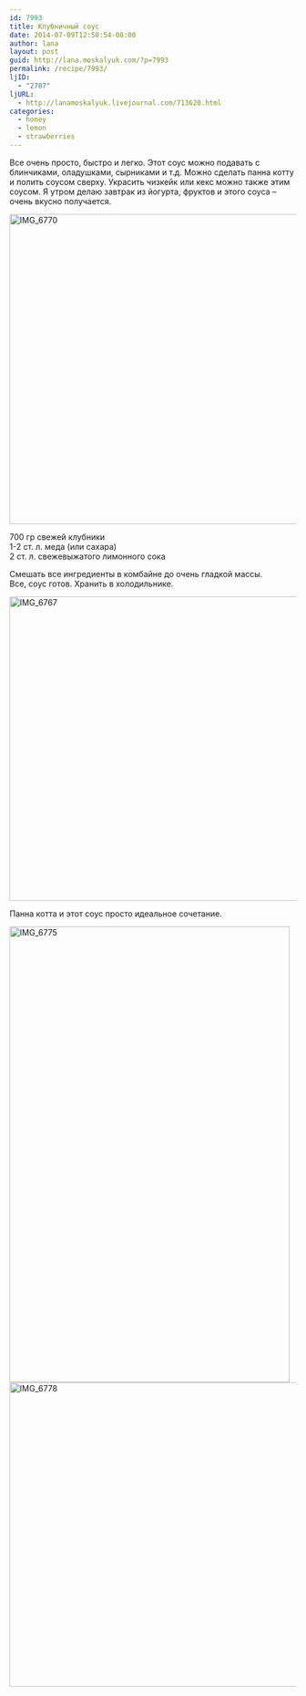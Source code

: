 ```yaml
---
id: 7993
title: Клубничный соус
date: 2014-07-09T12:50:54-08:00
author: lana
layout: post
guid: http://lana.moskalyuk.com/?p=7993
permalink: /recipe/7993/
ljID:
  - "2787"
ljURL:
  - http://lanamoskalyuk.livejournal.com/713620.html
categories:
  - honey
  - lemon
  - strawberries
---
```

Все очень просто, быстро и легко. Этот соус можно подавать с блинчиками, оладушками, сырниками и т.д. Можно сделать панна котту и полить соусом сверху. Украсить чизкейк или кекс можно также этим соусом. Я утром делаю завтрак из йогурта, фруктов и этого соуса &#8211; очень вкусно получается.

<img loading="lazy" src="https://farm4.staticflickr.com/3862/14412295810_7d5de152ce_c.jpg" alt="IMG_6770" width="800" height="544" /> 

700 гр свежей клубники  
1-2 ст. л. меда (или сахара)  
2 ст. л. свежевыжатого лимонного сока

Смешать все ингредиенты в комбайне до очень гладкой массы.  
Все, соус готов. Хранить в холодильнике.

<img loading="lazy" src="https://farm3.staticflickr.com/2924/14412352409_edcfa4241b_c.jpg" alt="IMG_6767" width="800" height="534" /> 

Панна котта и этот соус просто идеальное сочетание.

<img loading="lazy" src="https://farm6.staticflickr.com/5594/14412359069_8d37b792a1_c.jpg" alt="IMG_6775" width="492" height="800" /> 

<img loading="lazy" src="https://farm6.staticflickr.com/5529/14619016643_3e488067cf_c.jpg" alt="IMG_6778" width="800" height="534" />